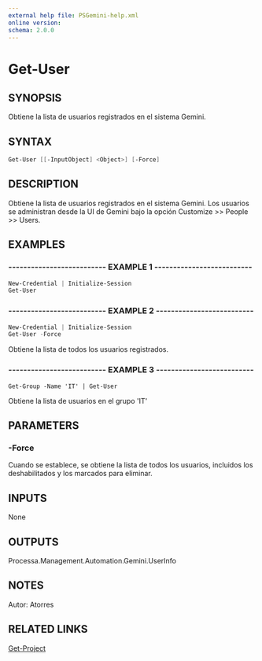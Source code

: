 ```yaml
---
external help file: PSGemini-help.xml
online version: 
schema: 2.0.0
---
```


# Get-User

## SYNOPSIS
Obtiene la lista de usuarios registrados en el sistema Gemini.

## SYNTAX

```powershell
Get-User [[-InputObject] <Object>] [-Force]
```

## DESCRIPTION
Obtiene la lista de usuarios registrados en el sistema Gemini.
Los usuarios se administran desde la UI de Gemini bajo la opción Customize \>\> People \>\> Users.

## EXAMPLES

### -------------------------- EXAMPLE 1 --------------------------
```powershell
New-Credential | Initialize-Session
Get-User
```

### -------------------------- EXAMPLE 2 --------------------------
```powershell
New-Credential | Initialize-Session
Get-User -Force
```

Obtiene la lista de todos los usuarios registrados.

### -------------------------- EXAMPLE 3 --------------------------
```
Get-Group -Name 'IT' | Get-User
```

Obtiene la lista de usuarios en el grupo 'IT'

## PARAMETERS
### -Force
Cuando se establece, se obtiene la lista de todos los usuarios, incluidos los deshabilitados y los marcados para eliminar.


## INPUTS
None

## OUTPUTS

Processa.Management.Automation.Gemini.UserInfo

## NOTES
Autor: Atorres

## RELATED LINKS

[Get-Project](Get-Project.md)

